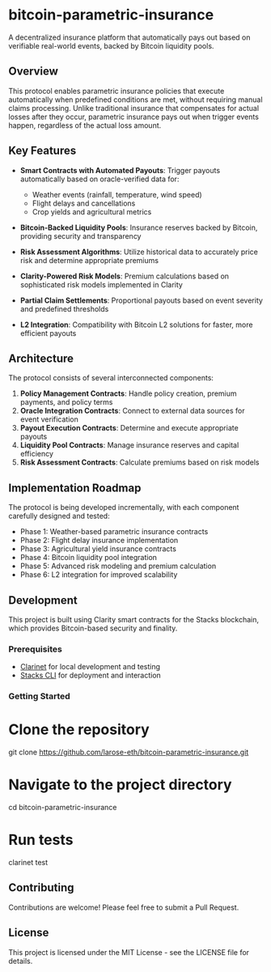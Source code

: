 # bitcoin-parametric-insurance

A decentralized insurance platform that automatically pays out based on verifiable real-world events, backed by Bitcoin liquidity pools.

## Overview

This protocol enables parametric insurance policies that execute automatically when predefined conditions are met, without requiring manual claims processing. Unlike traditional insurance that compensates for actual losses after they occur, parametric insurance pays out when trigger events happen, regardless of the actual loss amount.

## Key Features

- **Smart Contracts with Automated Payouts**: Trigger payouts automatically based on oracle-verified data for:
  - Weather events (rainfall, temperature, wind speed)
  - Flight delays and cancellations
  - Crop yields and agricultural metrics
  
- **Bitcoin-Backed Liquidity Pools**: Insurance reserves backed by Bitcoin, providing security and transparency

- **Risk Assessment Algorithms**: Utilize historical data to accurately price risk and determine appropriate premiums

- **Clarity-Powered Risk Models**: Premium calculations based on sophisticated risk models implemented in Clarity

- **Partial Claim Settlements**: Proportional payouts based on event severity and predefined thresholds

- **L2 Integration**: Compatibility with Bitcoin L2 solutions for faster, more efficient payouts

## Architecture

The protocol consists of several interconnected components:

1. **Policy Management Contracts**: Handle policy creation, premium payments, and policy terms
2. **Oracle Integration Contracts**: Connect to external data sources for event verification
3. **Payout Execution Contracts**: Determine and execute appropriate payouts
4. **Liquidity Pool Contracts**: Manage insurance reserves and capital efficiency
5. **Risk Assessment Contracts**: Calculate premiums based on risk models

## Implementation Roadmap

The protocol is being developed incrementally, with each component carefully designed and tested:

- Phase 1: Weather-based parametric insurance contracts
- Phase 2: Flight delay insurance implementation
- Phase 3: Agricultural yield insurance contracts
- Phase 4: Bitcoin liquidity pool integration
- Phase 5: Advanced risk modeling and premium calculation
- Phase 6: L2 integration for improved scalability

## Development

This project is built using Clarity smart contracts for the Stacks blockchain, which provides Bitcoin-based security and finality.

### Prerequisites

- [Clarinet](https://github.com/hirosystems/clarinet) for local development and testing
- [Stacks CLI](https://github.com/blockstack/stacks.js) for deployment and interaction

### Getting Started

# Clone the repository
git clone https://github.com/larose-eth/bitcoin-parametric-insurance.git

# Navigate to the project directory
cd bitcoin-parametric-insurance

# Run tests
clarinet test

## Contributing

Contributions are welcome! Please feel free to submit a Pull Request.

## License

This project is licensed under the MIT License - see the LICENSE file for details.

